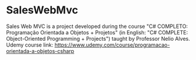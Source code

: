 # SalesWebMvc
Sales Web MVC is a project developed during the course "C# COMPLETO: Programação Orientada a Objetos + Projetos" (in English: "C# COMPLETE: Object-Oriented Programming + Projects") taught by Professor Nelio Alves.  Udemy course link: https://www.udemy.com/course/programacao-orientada-a-objetos-csharp

